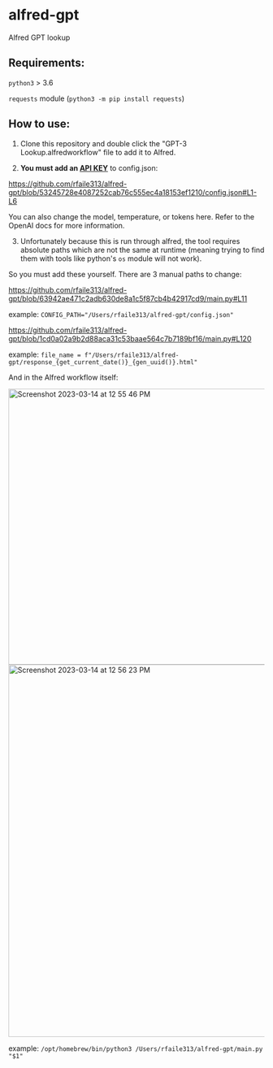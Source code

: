 # alfred-gpt
Alfred GPT lookup 

## Requirements:

`python3` > 3.6

`requests` module (`python3 -m pip install requests`)

## How to use:

1. Clone this repository and double click the "GPT-3 Lookup.alfredworkflow" file to add it to Alfred.

2. **You must add an [API KEY](https://help.openai.com/en/articles/4936850-where-do-i-find-my-secret-api-key)** to config.json:

https://github.com/rfaile313/alfred-gpt/blob/53245728e4087252cab76c555ec4a18153ef1210/config.json#L1-L6

You can also change the model, temperature, or tokens here. Refer to the OpenAI docs for more information.

3. Unfortunately because this is run through alfred, the tool requires absolute paths which are not the same at runtime (meaning trying to find them with tools like python's `os` module will not work).

So you must add these yourself. There are 3 manual paths to change:

https://github.com/rfaile313/alfred-gpt/blob/63942ae471c2adb630de8a1c5f87cb4b42917cd9/main.py#L11

example: `CONFIG_PATH="/Users/rfaile313/alfred-gpt/config.json"`

https://github.com/rfaile313/alfred-gpt/blob/1cd0a02a9b2d88aca31c53baae564c7b7189bf16/main.py#L120

example: `file_name = f"/Users/rfaile313/alfred-gpt/response_{get_current_date()}_{gen_uuid()}.html"`

And in the Alfred workflow itself: 

<img width="543" alt="Screenshot 2023-03-14 at 12 55 46 PM" src="https://user-images.githubusercontent.com/13829168/225095458-0284b092-4e0e-42b0-ae5f-5410c88ec9cd.png">

<img width="733" alt="Screenshot 2023-03-14 at 12 56 23 PM" src="https://user-images.githubusercontent.com/13829168/225095538-daca57fc-4cf0-4173-97c1-f1839e684da4.png">

example: `/opt/homebrew/bin/python3 /Users/rfaile313/alfred-gpt/main.py "$1"`




